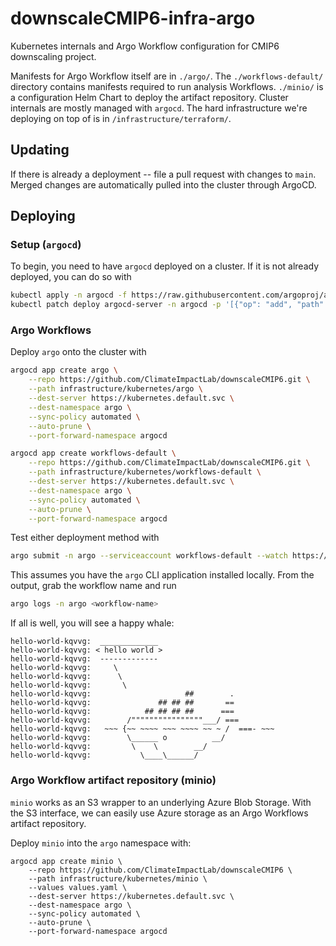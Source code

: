 # downscaleCMIP6-infra-argo
Kubernetes internals and Argo Workflow configuration for CMIP6 downscaling project.

Manifests for Argo Workflow itself are in `./argo/`. The `./workflows-default/` directory contains manifests required to run analysis Workflows. `./minio/` is a configuration Helm Chart to deploy the artifact repository. Cluster internals are mostly managed with `argocd`. The hard infrastructure we're deploying on top of is in `/infrastructure/terraform/`.

## Updating

If there is already a deployment -- file a pull request with changes to `main`. Merged changes are automatically pulled into the cluster through ArgoCD.

## Deploying

### Setup (`argocd`)
To begin, you need to have `argocd` deployed on a cluster. If it is not already deployed, you can do so with

```bash
kubectl apply -n argocd -f https://raw.githubusercontent.com/argoproj/argo-cd/v2.1.2/manifests/install.yaml
kubectl patch deploy argocd-server -n argocd -p '[{"op": "add", "path": "/spec/template/spec/containers/0/command/-", "value": "--disable-auth"}]' --type json
```

### Argo Workflows

Deploy `argo` onto the cluster with

```bash
argocd app create argo \
    --repo https://github.com/ClimateImpactLab/downscaleCMIP6.git \
    --path infrastructure/kubernetes/argo \
    --dest-server https://kubernetes.default.svc \
    --dest-namespace argo \
    --sync-policy automated \
    --auto-prune \
    --port-forward-namespace argocd

argocd app create workflows-default \
    --repo https://github.com/ClimateImpactLab/downscaleCMIP6.git \
    --path infrastructure/kubernetes/workflows-default \
    --dest-server https://kubernetes.default.svc \
    --dest-namespace argo \
    --sync-policy automated \
    --auto-prune \
    --port-forward-namespace argocd
```

Test either deployment method with

```bash
argo submit -n argo --serviceaccount workflows-default --watch https://raw.githubusercontent.com/argoproj/argo-workflows/master/examples/hello-world.yaml 
```

This assumes you have the `argo` CLI application installed locally. From the output, grab the workflow name and run

```bash
argo logs -n argo <workflow-name>
```

If all is well, you will see a happy whale:

```
hello-world-kqvvg:  _____________ 
hello-world-kqvvg: < hello world >
hello-world-kqvvg:  ------------- 
hello-world-kqvvg:     \
hello-world-kqvvg:      \
hello-world-kqvvg:       \     
hello-world-kqvvg:                     ##        .            
hello-world-kqvvg:               ## ## ##       ==            
hello-world-kqvvg:            ## ## ## ##      ===            
hello-world-kqvvg:        /""""""""""""""""___/ ===        
hello-world-kqvvg:   ~~~ {~~ ~~~~ ~~~ ~~~~ ~~ ~ /  ===- ~~~   
hello-world-kqvvg:        \______ o          __/            
hello-world-kqvvg:         \    \        __/             
hello-world-kqvvg:           \____\______/   
```

### Argo Workflow artifact repository (minio)

`minio` works as an S3 wrapper to an underlying Azure Blob Storage. With the S3 interface, we can easily use Azure storage as an Argo Workflows artifact repository.

Deploy `minio` into the `argo` namespace with:

```
argocd app create minio \
    --repo https://github.com/ClimateImpactLab/downscaleCMIP6 \
    --path infrastructure/kubernetes/minio \
    --values values.yaml \
    --dest-server https://kubernetes.default.svc \
    --dest-namespace argo \
    --sync-policy automated \
    --auto-prune \
    --port-forward-namespace argocd
```
